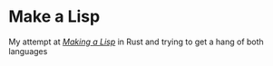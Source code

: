 # Make a Lisp

My attempt at [_Making a Lisp_](https://github.com/kanaka/mal) in Rust and trying to get a hang of both languages
